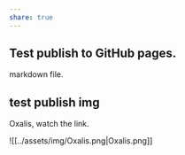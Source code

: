 ```yaml
---
share: true
---
```

## Test publish to GitHub pages.
markdown file.

## test publish img
Oxalis, watch the link.

![[../assets/img/Oxalis.png|Oxalis.png]]

